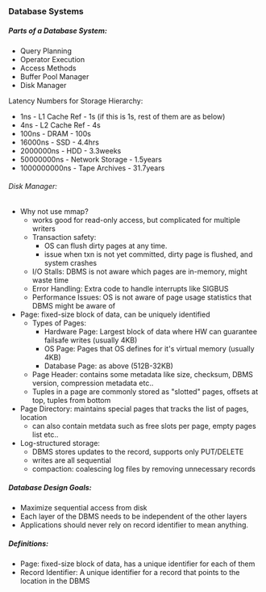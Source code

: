 ### Database Systems 

##### Parts of a Database System:  
- Query Planning
- Operator Execution 
- Access Methods 
- Buffer Pool Manager 
- Disk Manager 

Latency Numbers for Storage Hierarchy:
- 1ns          - L1 Cache Ref    - 1s (if this is 1s, rest of them are as below) 
- 4ns          - L2 Cache Ref    - 4s
- 100ns        - DRAM            - 100s   
- 16000ns      - SSD             - 4.4hrs 
- 2000000ns    - HDD             - 3.3weeks  
- 50000000ns   - Network Storage - 1.5years
- 1000000000ns - Tape Archives   - 31.7years

###### Disk Manager: 
- Why not use mmap?
    - works good for read-only access, but complicated for multiple writers 
    - Transaction safety: 
        - OS can flush dirty pages at any time. 
        - issue when txn is not yet committed, dirty page is flushed, and system crashes 
    - I/O Stalls: DBMS is not aware which pages are in-memory, might waste time 
    - Error Handling: Extra code to handle interrupts like SIGBUS 
    - Performance Issues: OS is not aware of page usage statistics that DBMS might be aware of 
- Page: fixed-size block of data, can be uniquely identified 
    - Types of Pages: 
        - Hardware Page: Largest block of data where HW can guarantee failsafe writes (usually 4KB)
        - OS Page: Pages that OS defines for it's virtual memory (usually 4KB)
        - Database Page: as above (512B-32KB)
    - Page Header: contains some metadata like size, checksum, DBMS version, compression metadata etc.. 
    - Tuples in a page are commonly stored as "slotted" pages, offsets at top, tuples from bottom
- Page Directory: maintains special pages that tracks the list of pages, location 
    - can also contain metdata such as free slots per page, empty pages list etc.. 
- Log-structured storage: 
    - DBMS stores updates to the record, supports only PUT/DELETE 
    - writes are all sequential
    - compaction: coalescing log files by removing unnecessary records 
 

##### Database Design Goals:
- Maximize sequential access from disk 
- Each layer of the DBMS needs to be independent of the other layers 
- Applications should never rely on record identifier to mean anything. 

##### Definitions: 
- Page: fixed-size block of data, has a unique identifier for each of them 
- Record Identifier: A unique identifier for a record that points to the location in the DBMS 